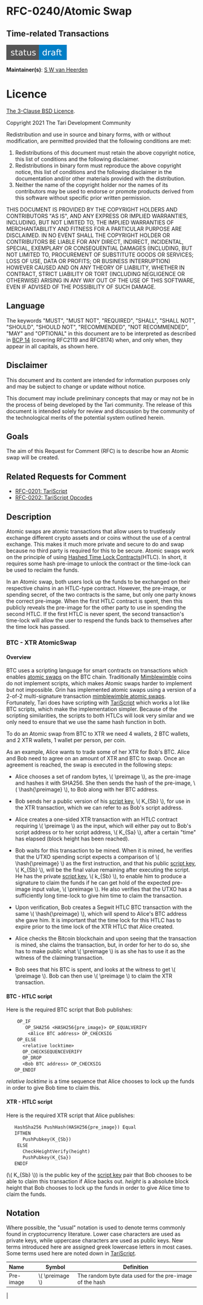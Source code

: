 # RFC-0240/Atomic Swap

## Time-related Transactions

![status: draft](theme/images/status-draft.svg)

**Maintainer(s)**: [S W van Heerden](https://github.com/SWvheerden)

# Licence

[The 3-Clause BSD Licence](https://opensource.org/licenses/BSD-3-Clause).

Copyright 2021 The Tari Development Community

Redistribution and use in source and binary forms, with or without modification, are permitted provided that the
following conditions are met:

1. Redistributions of this document must retain the above copyright notice, this list of conditions and the following
   disclaimer.
2. Redistributions in binary form must reproduce the above copyright notice, this list of conditions and the following
   disclaimer in the documentation and/or other materials provided with the distribution.
3. Neither the name of the copyright holder nor the names of its contributors may be used to endorse or promote products
   derived from this software without specific prior written permission.

THIS DOCUMENT IS PROVIDED BY THE COPYRIGHT HOLDERS AND CONTRIBUTORS "AS IS", AND ANY EXPRESS OR IMPLIED WARRANTIES,
INCLUDING, BUT NOT LIMITED TO, THE IMPLIED WARRANTIES OF MERCHANTABILITY AND FITNESS FOR A PARTICULAR PURPOSE ARE
DISCLAIMED. IN NO EVENT SHALL THE COPYRIGHT HOLDER OR CONTRIBUTORS BE LIABLE FOR ANY DIRECT, INDIRECT, INCIDENTAL,
SPECIAL, EXEMPLARY OR CONSEQUENTIAL DAMAGES (INCLUDING, BUT NOT LIMITED TO, PROCUREMENT OF SUBSTITUTE GOODS OR
SERVICES; LOSS OF USE, DATA OR PROFITS; OR BUSINESS INTERRUPTION) HOWEVER CAUSED AND ON ANY THEORY OF LIABILITY,
WHETHER IN CONTRACT, STRICT LIABILITY OR TORT (INCLUDING NEGLIGENCE OR OTHERWISE) ARISING IN ANY WAY OUT OF THE USE OF
THIS SOFTWARE, EVEN IF ADVISED OF THE POSSIBILITY OF SUCH DAMAGE.

## Language

The keywords "MUST", "MUST NOT", "REQUIRED", "SHALL", "SHALL NOT", "SHOULD", "SHOULD NOT", "RECOMMENDED",
"NOT RECOMMENDED", "MAY" and "OPTIONAL" in this document are to be interpreted as described in
[BCP 14](https://tools.ietf.org/html/bcp14) (covering RFC2119 and RFC8174) when, and only when, they appear in all capitals, as
shown here.

## Disclaimer

This document and its content are intended for information purposes only and may be subject to change or update
without notice.

This document may include preliminary concepts that may or may not be in the process of being developed by the Tari
community. The release of this document is intended solely for review and discussion by the community of the
technological merits of the potential system outlined herein.

## Goals

The aim of this Request for Comment (RFC) is to describe how an Atomic swap will be created.

## Related Requests for Comment

* [RFC-0201: TariScript](RFC-0201_TariScript.md)
* [RFC-0202: TariScript Opcodes](RFC-0202_TariScriptOpcodes.md)

$$
\newcommand{\preimage}{\\phi} % pre image
\newcommand{\hash}[1]{\mathrm{H}\bigl({#1}\bigr)}
$$

## Description

Atomic swaps are atomic transactions that allow users to trustlessly exchange different crypto assets and or coins without the use of a central exchange. This makes it much more private and secure to do and swap because no third party is required for this to be secure. Atomic swaps work on the principle of using [Hashed Time Lock Contracts](https://en.bitcoin.it/wiki/Hash_Time_Locked_Contracts)(HTLC). In short, it requires some hash pre-image to unlock the contract or the time-lock can be used to reclaim the funds. 

In an Atomic swap, both users lock up the funds to be exchanged on their respective chains in an HTLC-type contract. However, the pre-image, or spending secret, of the two contracts is the same, but only one party knows the correct pre-image. When the first HTLC contract is spent, then this publicly reveals the pre-image for the other party to use in spending the second HTLC. If the first HTLC is never spent, the second transaction's time-lock will allow the user to respend the funds back to themselves after the time lock has passed.

### BTC - XTR AtomicSwap

#### Overview

BTC uses a scripting language for smart contracts on transactions which enables [atomic swaps](https://tlu.tarilabs.com/protocols/atomic-swaps/AtomicSwaps.html) on the BTC chain. Traditionally [Mimblewimble] coins do not implement scripts, which makes Atomic swaps harder to implement but not impossible. Grin has implemented atomic swaps using a version of a 2-of-2 multi-signature transaction [mimblewimble atomic swaps](https://tlu.tarilabs.com/protocols/grin-protocol-overview/MainReport.html#atomic-swaps). Fortunately, Tari does have scripting with [TariScript] which works a lot like BTC scripts, which make the implementation simpler. Because of the scripting similarities, the scripts to both HTLCs will look very similar and we only need to ensure that we use the same hash function in both. 

To do an Atomic swap from BTC to XTR we need 4 wallets, 2 BTC wallets, and 2 XTR wallets, 1 wallet per person, per coin.

As an example, Alice wants to trade some of her XTR for Bob's BTC. Alice and Bob need to agree on an amount of XTR and BTC to swap. Once an agreement is reached, the swap is executed in the following steps:

* Alice chooses a set of random bytes, \\( \preimage \\), as the pre-image and hashes it with SHA256. She then sends the hash 
of the pre-image, \\( \hash{\preimage} \\), to Bob along with her BTC address.

* Bob sends her a public version of his [script key], \\( K_{Sb} \\), for use in the XTR transaction, which we can refer 
to as Bob's script address.

* Alice creates a one-sided XTR transaction with an HTLC contract requiring \\( \preimage \\) as the input, which will 
either pay out to Bob's script address or to her script address, \\( K_{Sa} \\), after a certain "time" has elapsed 
(block height has been reached). 

* Bob waits for this transaction to be mined. When it is mined, he verifies that the UTXO spending script expects a 
comparison of \\( \hash{\preimage} \\) as the first instruction, and that his public [script key], \\( K_{Sb} \\), will 
be the final value remaining after executing the script. He has the private [script key], \\( k_{Sb} \\), to enable him 
to produce a signature to claim the funds if he can get hold of the expected pre-image input value, \\( \preimage \\). 
He also verifies that the UTXO has a sufficiently long time-lock to give him time to claim the transaction.

* Upon verification, Bob creates a Segwit HTLC BTC transaction with the same \\( \hash{\preimage} \\), which will spend 
to Alice's BTC address she gave him. It is important that the time lock for this HTLC has to expire prior to the time 
lock of the XTR HTLC that Alice created.

* Alice checks the Bitcoin blockchain and upon seeing that the transaction is mined, she claims the transaction, but, 
in order for her to do so, she has to make public what \\( \preimage \\) is as she has to use it as the witness of the 
claiming transaction.

* Bob sees that his BTC is spent, and looks at the witness to get \\( \preimage \\). Bob can then use \\( \preimage \\) 
to claim the XTR transaction.

#### BTC - HTLC script 

Here is the required BTC script that Bob publishes:

```
	OP_IF
	   OP_SHA256 <HASH256{pre_image}> OP_EQUALVERIFY
		<Alice BTC address> OP_CHECKSIG
	OP_ELSE
      <relative locktime>
      OP_CHECKSEQUENCEVERIFY
      OP_DROP
      <Bob BTC address> OP_CHECKSIG
   OP_ENDIF
```
_relative locktime_ is a time sequence that Alice chooses to lock up the funds in order to give Bob time to claim this. 

#### XTR - HTLC script 

Here is the required XTR script that Alice publishes:

```
   HashSha256 PushHash(HASH256{pre_image}) Equal
   IFTHEN
      PushPubkey(K_{Sb})
	ELSE
      CheckHeightVerify(height)
      PushPubkey(K_{Sa})
   ENDIF
```
(\\( K_{Sb} \\)) is the public key of the [script key] pair that Bob chooses to be able to claim this transaction if Alice backs out. 
_height_ is a absolute block height that Bob chooses to lock up the funds in order to give Alice time to claim the funds. 

## Notation

Where possible, the "usual" notation is used to denote terms commonly found in cryptocurrency literature. Lower case 
characters are used as private keys, while uppercase characters are used as public keys. New terms introduced here are assigned greek lowercase letters in most cases. Some terms used here are noted down in [TariScript]. 

| Name        | Symbol              | Definition |
|:------------|---------------------| -----------|
| Pre-image   | \\( \preimage \\) | The random byte data used for the pre-image of the hash |
| 


[HTLC]: Glossary.md#hashed-time-locked-contract
[Mempool]: Glossary.md#mempool
[Mimblewimble]: Glossary.md#mimblewimble
[TariScript]: Glossary.md#tariscript
[script key]: #script-keypair
